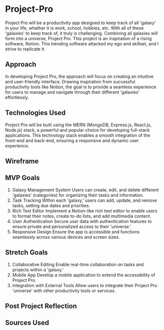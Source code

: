 # Project-Pro
Project Pro will be a productivity app designed to keep track of all 'galaxy' in your life, whether it is work, school, hobbies, etc. With all of these 'galaxies' to keep track of, it truly is challenging. Combining all galaxies will form into a universe, Project Pro. This project is an inspiration of a rising software, Notion. This trending software attacked my ego and skillset, and I strive to replicate it.

## Approach
In developing Project Pro, the approach will focus on creating an intuitive and user-friendly interface. Drawing inspiration from successful productivity tools like Notion, the goal is to provide a seamless experience for users to manage and navigate through their different 'galaxies' effortlessly.

## Technologies Used
Project Pro will be built using the MERN (MongoDB, Express.js, React.js, Node.js) stack, a powerful and popular choice for developing full-stack applications. This technology stack enables a smooth integration of the front-end and back-end, ensuring a responsive and dynamic user experience.

## Wireframe

## MVP Goals
1. Galaxy Management System
Users can create, edit, and delete different 'galaxies' (categories) for organizing their tasks and information.
2. Task Tracking
Within each 'galaxy,' users can add, update, and remove tasks, setting due dates and priorities.
3. Rich Text Editor
Implement a Notion-like rich text editor to enable users to format their notes, create to-do lists, and add multimedia content.
4. User Authentication
Secure user data with authentication features to ensure private and personalized access to their 'universe.'
5. Responsive Design
Ensure the app is accessible and functions seamlessly across various devices and screen sizes.

## Stretch Goals
1. Collaborative Editing
Enable real-time collaboration on tasks and projects within a 'galaxy.'
2. Mobile App
Develop a mobile application to extend the accessibility of Project Pro.
3. Integration with External Tools
Allow users to integrate their Project Pro 'universe' with other productivity tools or services.

## Post Project Reflection

## Sources Used